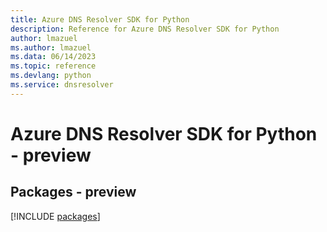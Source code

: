 ```yaml
---
title: Azure DNS Resolver SDK for Python
description: Reference for Azure DNS Resolver SDK for Python
author: lmazuel
ms.author: lmazuel
ms.data: 06/14/2023
ms.topic: reference
ms.devlang: python
ms.service: dnsresolver
---
```

# Azure DNS Resolver SDK for Python - preview
## Packages - preview
[!INCLUDE [packages](dns-resolver-index.md)]